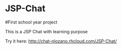 # JSP-Chat 

#First school year project

This is a JSP Chat with learning purpose

Try it here: http://chat-nlozano.rhcloud.com/JSP-Chat/
